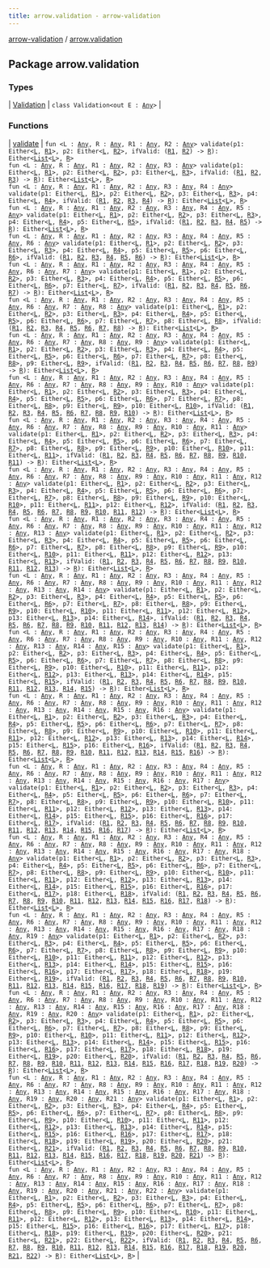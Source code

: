```yaml
---
title: arrow.validation - arrow-validation
---
```


[arrow-validation](../index.html) / [arrow.validation](./index.html)

## Package arrow.validation

### Types

| [Validation](-validation/index.html) | `class Validation<out E : `[`Any`](https://kotlinlang.org/api/latest/jvm/stdlib/kotlin/-any/index.html)`>` |

### Functions

| [validate](validate.html) | `fun <L : `[`Any`](https://kotlinlang.org/api/latest/jvm/stdlib/kotlin/-any/index.html)`, R : `[`Any`](https://kotlinlang.org/api/latest/jvm/stdlib/kotlin/-any/index.html)`, R1 : `[`Any`](https://kotlinlang.org/api/latest/jvm/stdlib/kotlin/-any/index.html)`, R2 : `[`Any`](https://kotlinlang.org/api/latest/jvm/stdlib/kotlin/-any/index.html)`> validate(p1: Either<`[`L`](validate.html#L)`, `[`R1`](validate.html#R1)`>, p2: Either<`[`L`](validate.html#L)`, `[`R2`](validate.html#R2)`>, ifValid: (`[`R1`](validate.html#R1)`, `[`R2`](validate.html#R2)`) -> `[`R`](validate.html#R)`): Either<`[`List`](https://kotlinlang.org/api/latest/jvm/stdlib/kotlin.collections/-list/index.html)`<`[`L`](validate.html#L)`>, `[`R`](validate.html#R)`>`<br>`fun <L : `[`Any`](https://kotlinlang.org/api/latest/jvm/stdlib/kotlin/-any/index.html)`, R : `[`Any`](https://kotlinlang.org/api/latest/jvm/stdlib/kotlin/-any/index.html)`, R1 : `[`Any`](https://kotlinlang.org/api/latest/jvm/stdlib/kotlin/-any/index.html)`, R2 : `[`Any`](https://kotlinlang.org/api/latest/jvm/stdlib/kotlin/-any/index.html)`, R3 : `[`Any`](https://kotlinlang.org/api/latest/jvm/stdlib/kotlin/-any/index.html)`> validate(p1: Either<`[`L`](validate.html#L)`, `[`R1`](validate.html#R1)`>, p2: Either<`[`L`](validate.html#L)`, `[`R2`](validate.html#R2)`>, p3: Either<`[`L`](validate.html#L)`, `[`R3`](validate.html#R3)`>, ifValid: (`[`R1`](validate.html#R1)`, `[`R2`](validate.html#R2)`, `[`R3`](validate.html#R3)`) -> `[`R`](validate.html#R)`): Either<`[`List`](https://kotlinlang.org/api/latest/jvm/stdlib/kotlin.collections/-list/index.html)`<`[`L`](validate.html#L)`>, `[`R`](validate.html#R)`>`<br>`fun <L : `[`Any`](https://kotlinlang.org/api/latest/jvm/stdlib/kotlin/-any/index.html)`, R : `[`Any`](https://kotlinlang.org/api/latest/jvm/stdlib/kotlin/-any/index.html)`, R1 : `[`Any`](https://kotlinlang.org/api/latest/jvm/stdlib/kotlin/-any/index.html)`, R2 : `[`Any`](https://kotlinlang.org/api/latest/jvm/stdlib/kotlin/-any/index.html)`, R3 : `[`Any`](https://kotlinlang.org/api/latest/jvm/stdlib/kotlin/-any/index.html)`, R4 : `[`Any`](https://kotlinlang.org/api/latest/jvm/stdlib/kotlin/-any/index.html)`> validate(p1: Either<`[`L`](validate.html#L)`, `[`R1`](validate.html#R1)`>, p2: Either<`[`L`](validate.html#L)`, `[`R2`](validate.html#R2)`>, p3: Either<`[`L`](validate.html#L)`, `[`R3`](validate.html#R3)`>, p4: Either<`[`L`](validate.html#L)`, `[`R4`](validate.html#R4)`>, ifValid: (`[`R1`](validate.html#R1)`, `[`R2`](validate.html#R2)`, `[`R3`](validate.html#R3)`, `[`R4`](validate.html#R4)`) -> `[`R`](validate.html#R)`): Either<`[`List`](https://kotlinlang.org/api/latest/jvm/stdlib/kotlin.collections/-list/index.html)`<`[`L`](validate.html#L)`>, `[`R`](validate.html#R)`>`<br>`fun <L : `[`Any`](https://kotlinlang.org/api/latest/jvm/stdlib/kotlin/-any/index.html)`, R : `[`Any`](https://kotlinlang.org/api/latest/jvm/stdlib/kotlin/-any/index.html)`, R1 : `[`Any`](https://kotlinlang.org/api/latest/jvm/stdlib/kotlin/-any/index.html)`, R2 : `[`Any`](https://kotlinlang.org/api/latest/jvm/stdlib/kotlin/-any/index.html)`, R3 : `[`Any`](https://kotlinlang.org/api/latest/jvm/stdlib/kotlin/-any/index.html)`, R4 : `[`Any`](https://kotlinlang.org/api/latest/jvm/stdlib/kotlin/-any/index.html)`, R5 : `[`Any`](https://kotlinlang.org/api/latest/jvm/stdlib/kotlin/-any/index.html)`> validate(p1: Either<`[`L`](validate.html#L)`, `[`R1`](validate.html#R1)`>, p2: Either<`[`L`](validate.html#L)`, `[`R2`](validate.html#R2)`>, p3: Either<`[`L`](validate.html#L)`, `[`R3`](validate.html#R3)`>, p4: Either<`[`L`](validate.html#L)`, `[`R4`](validate.html#R4)`>, p5: Either<`[`L`](validate.html#L)`, `[`R5`](validate.html#R5)`>, ifValid: (`[`R1`](validate.html#R1)`, `[`R2`](validate.html#R2)`, `[`R3`](validate.html#R3)`, `[`R4`](validate.html#R4)`, `[`R5`](validate.html#R5)`) -> `[`R`](validate.html#R)`): Either<`[`List`](https://kotlinlang.org/api/latest/jvm/stdlib/kotlin.collections/-list/index.html)`<`[`L`](validate.html#L)`>, `[`R`](validate.html#R)`>`<br>`fun <L : `[`Any`](https://kotlinlang.org/api/latest/jvm/stdlib/kotlin/-any/index.html)`, R : `[`Any`](https://kotlinlang.org/api/latest/jvm/stdlib/kotlin/-any/index.html)`, R1 : `[`Any`](https://kotlinlang.org/api/latest/jvm/stdlib/kotlin/-any/index.html)`, R2 : `[`Any`](https://kotlinlang.org/api/latest/jvm/stdlib/kotlin/-any/index.html)`, R3 : `[`Any`](https://kotlinlang.org/api/latest/jvm/stdlib/kotlin/-any/index.html)`, R4 : `[`Any`](https://kotlinlang.org/api/latest/jvm/stdlib/kotlin/-any/index.html)`, R5 : `[`Any`](https://kotlinlang.org/api/latest/jvm/stdlib/kotlin/-any/index.html)`, R6 : `[`Any`](https://kotlinlang.org/api/latest/jvm/stdlib/kotlin/-any/index.html)`> validate(p1: Either<`[`L`](validate.html#L)`, `[`R1`](validate.html#R1)`>, p2: Either<`[`L`](validate.html#L)`, `[`R2`](validate.html#R2)`>, p3: Either<`[`L`](validate.html#L)`, `[`R3`](validate.html#R3)`>, p4: Either<`[`L`](validate.html#L)`, `[`R4`](validate.html#R4)`>, p5: Either<`[`L`](validate.html#L)`, `[`R5`](validate.html#R5)`>, p6: Either<`[`L`](validate.html#L)`, `[`R6`](validate.html#R6)`>, ifValid: (`[`R1`](validate.html#R1)`, `[`R2`](validate.html#R2)`, `[`R3`](validate.html#R3)`, `[`R4`](validate.html#R4)`, `[`R5`](validate.html#R5)`, `[`R6`](validate.html#R6)`) -> `[`R`](validate.html#R)`): Either<`[`List`](https://kotlinlang.org/api/latest/jvm/stdlib/kotlin.collections/-list/index.html)`<`[`L`](validate.html#L)`>, `[`R`](validate.html#R)`>`<br>`fun <L : `[`Any`](https://kotlinlang.org/api/latest/jvm/stdlib/kotlin/-any/index.html)`, R : `[`Any`](https://kotlinlang.org/api/latest/jvm/stdlib/kotlin/-any/index.html)`, R1 : `[`Any`](https://kotlinlang.org/api/latest/jvm/stdlib/kotlin/-any/index.html)`, R2 : `[`Any`](https://kotlinlang.org/api/latest/jvm/stdlib/kotlin/-any/index.html)`, R3 : `[`Any`](https://kotlinlang.org/api/latest/jvm/stdlib/kotlin/-any/index.html)`, R4 : `[`Any`](https://kotlinlang.org/api/latest/jvm/stdlib/kotlin/-any/index.html)`, R5 : `[`Any`](https://kotlinlang.org/api/latest/jvm/stdlib/kotlin/-any/index.html)`, R6 : `[`Any`](https://kotlinlang.org/api/latest/jvm/stdlib/kotlin/-any/index.html)`, R7 : `[`Any`](https://kotlinlang.org/api/latest/jvm/stdlib/kotlin/-any/index.html)`> validate(p1: Either<`[`L`](validate.html#L)`, `[`R1`](validate.html#R1)`>, p2: Either<`[`L`](validate.html#L)`, `[`R2`](validate.html#R2)`>, p3: Either<`[`L`](validate.html#L)`, `[`R3`](validate.html#R3)`>, p4: Either<`[`L`](validate.html#L)`, `[`R4`](validate.html#R4)`>, p5: Either<`[`L`](validate.html#L)`, `[`R5`](validate.html#R5)`>, p6: Either<`[`L`](validate.html#L)`, `[`R6`](validate.html#R6)`>, p7: Either<`[`L`](validate.html#L)`, `[`R7`](validate.html#R7)`>, ifValid: (`[`R1`](validate.html#R1)`, `[`R2`](validate.html#R2)`, `[`R3`](validate.html#R3)`, `[`R4`](validate.html#R4)`, `[`R5`](validate.html#R5)`, `[`R6`](validate.html#R6)`, `[`R7`](validate.html#R7)`) -> `[`R`](validate.html#R)`): Either<`[`List`](https://kotlinlang.org/api/latest/jvm/stdlib/kotlin.collections/-list/index.html)`<`[`L`](validate.html#L)`>, `[`R`](validate.html#R)`>`<br>`fun <L : `[`Any`](https://kotlinlang.org/api/latest/jvm/stdlib/kotlin/-any/index.html)`, R : `[`Any`](https://kotlinlang.org/api/latest/jvm/stdlib/kotlin/-any/index.html)`, R1 : `[`Any`](https://kotlinlang.org/api/latest/jvm/stdlib/kotlin/-any/index.html)`, R2 : `[`Any`](https://kotlinlang.org/api/latest/jvm/stdlib/kotlin/-any/index.html)`, R3 : `[`Any`](https://kotlinlang.org/api/latest/jvm/stdlib/kotlin/-any/index.html)`, R4 : `[`Any`](https://kotlinlang.org/api/latest/jvm/stdlib/kotlin/-any/index.html)`, R5 : `[`Any`](https://kotlinlang.org/api/latest/jvm/stdlib/kotlin/-any/index.html)`, R6 : `[`Any`](https://kotlinlang.org/api/latest/jvm/stdlib/kotlin/-any/index.html)`, R7 : `[`Any`](https://kotlinlang.org/api/latest/jvm/stdlib/kotlin/-any/index.html)`, R8 : `[`Any`](https://kotlinlang.org/api/latest/jvm/stdlib/kotlin/-any/index.html)`> validate(p1: Either<`[`L`](validate.html#L)`, `[`R1`](validate.html#R1)`>, p2: Either<`[`L`](validate.html#L)`, `[`R2`](validate.html#R2)`>, p3: Either<`[`L`](validate.html#L)`, `[`R3`](validate.html#R3)`>, p4: Either<`[`L`](validate.html#L)`, `[`R4`](validate.html#R4)`>, p5: Either<`[`L`](validate.html#L)`, `[`R5`](validate.html#R5)`>, p6: Either<`[`L`](validate.html#L)`, `[`R6`](validate.html#R6)`>, p7: Either<`[`L`](validate.html#L)`, `[`R7`](validate.html#R7)`>, p8: Either<`[`L`](validate.html#L)`, `[`R8`](validate.html#R8)`>, ifValid: (`[`R1`](validate.html#R1)`, `[`R2`](validate.html#R2)`, `[`R3`](validate.html#R3)`, `[`R4`](validate.html#R4)`, `[`R5`](validate.html#R5)`, `[`R6`](validate.html#R6)`, `[`R7`](validate.html#R7)`, `[`R8`](validate.html#R8)`) -> `[`R`](validate.html#R)`): Either<`[`List`](https://kotlinlang.org/api/latest/jvm/stdlib/kotlin.collections/-list/index.html)`<`[`L`](validate.html#L)`>, `[`R`](validate.html#R)`>`<br>`fun <L : `[`Any`](https://kotlinlang.org/api/latest/jvm/stdlib/kotlin/-any/index.html)`, R : `[`Any`](https://kotlinlang.org/api/latest/jvm/stdlib/kotlin/-any/index.html)`, R1 : `[`Any`](https://kotlinlang.org/api/latest/jvm/stdlib/kotlin/-any/index.html)`, R2 : `[`Any`](https://kotlinlang.org/api/latest/jvm/stdlib/kotlin/-any/index.html)`, R3 : `[`Any`](https://kotlinlang.org/api/latest/jvm/stdlib/kotlin/-any/index.html)`, R4 : `[`Any`](https://kotlinlang.org/api/latest/jvm/stdlib/kotlin/-any/index.html)`, R5 : `[`Any`](https://kotlinlang.org/api/latest/jvm/stdlib/kotlin/-any/index.html)`, R6 : `[`Any`](https://kotlinlang.org/api/latest/jvm/stdlib/kotlin/-any/index.html)`, R7 : `[`Any`](https://kotlinlang.org/api/latest/jvm/stdlib/kotlin/-any/index.html)`, R8 : `[`Any`](https://kotlinlang.org/api/latest/jvm/stdlib/kotlin/-any/index.html)`, R9 : `[`Any`](https://kotlinlang.org/api/latest/jvm/stdlib/kotlin/-any/index.html)`> validate(p1: Either<`[`L`](validate.html#L)`, `[`R1`](validate.html#R1)`>, p2: Either<`[`L`](validate.html#L)`, `[`R2`](validate.html#R2)`>, p3: Either<`[`L`](validate.html#L)`, `[`R3`](validate.html#R3)`>, p4: Either<`[`L`](validate.html#L)`, `[`R4`](validate.html#R4)`>, p5: Either<`[`L`](validate.html#L)`, `[`R5`](validate.html#R5)`>, p6: Either<`[`L`](validate.html#L)`, `[`R6`](validate.html#R6)`>, p7: Either<`[`L`](validate.html#L)`, `[`R7`](validate.html#R7)`>, p8: Either<`[`L`](validate.html#L)`, `[`R8`](validate.html#R8)`>, p9: Either<`[`L`](validate.html#L)`, `[`R9`](validate.html#R9)`>, ifValid: (`[`R1`](validate.html#R1)`, `[`R2`](validate.html#R2)`, `[`R3`](validate.html#R3)`, `[`R4`](validate.html#R4)`, `[`R5`](validate.html#R5)`, `[`R6`](validate.html#R6)`, `[`R7`](validate.html#R7)`, `[`R8`](validate.html#R8)`, `[`R9`](validate.html#R9)`) -> `[`R`](validate.html#R)`): Either<`[`List`](https://kotlinlang.org/api/latest/jvm/stdlib/kotlin.collections/-list/index.html)`<`[`L`](validate.html#L)`>, `[`R`](validate.html#R)`>`<br>`fun <L : `[`Any`](https://kotlinlang.org/api/latest/jvm/stdlib/kotlin/-any/index.html)`, R : `[`Any`](https://kotlinlang.org/api/latest/jvm/stdlib/kotlin/-any/index.html)`, R1 : `[`Any`](https://kotlinlang.org/api/latest/jvm/stdlib/kotlin/-any/index.html)`, R2 : `[`Any`](https://kotlinlang.org/api/latest/jvm/stdlib/kotlin/-any/index.html)`, R3 : `[`Any`](https://kotlinlang.org/api/latest/jvm/stdlib/kotlin/-any/index.html)`, R4 : `[`Any`](https://kotlinlang.org/api/latest/jvm/stdlib/kotlin/-any/index.html)`, R5 : `[`Any`](https://kotlinlang.org/api/latest/jvm/stdlib/kotlin/-any/index.html)`, R6 : `[`Any`](https://kotlinlang.org/api/latest/jvm/stdlib/kotlin/-any/index.html)`, R7 : `[`Any`](https://kotlinlang.org/api/latest/jvm/stdlib/kotlin/-any/index.html)`, R8 : `[`Any`](https://kotlinlang.org/api/latest/jvm/stdlib/kotlin/-any/index.html)`, R9 : `[`Any`](https://kotlinlang.org/api/latest/jvm/stdlib/kotlin/-any/index.html)`, R10 : `[`Any`](https://kotlinlang.org/api/latest/jvm/stdlib/kotlin/-any/index.html)`> validate(p1: Either<`[`L`](validate.html#L)`, `[`R1`](validate.html#R1)`>, p2: Either<`[`L`](validate.html#L)`, `[`R2`](validate.html#R2)`>, p3: Either<`[`L`](validate.html#L)`, `[`R3`](validate.html#R3)`>, p4: Either<`[`L`](validate.html#L)`, `[`R4`](validate.html#R4)`>, p5: Either<`[`L`](validate.html#L)`, `[`R5`](validate.html#R5)`>, p6: Either<`[`L`](validate.html#L)`, `[`R6`](validate.html#R6)`>, p7: Either<`[`L`](validate.html#L)`, `[`R7`](validate.html#R7)`>, p8: Either<`[`L`](validate.html#L)`, `[`R8`](validate.html#R8)`>, p9: Either<`[`L`](validate.html#L)`, `[`R9`](validate.html#R9)`>, p10: Either<`[`L`](validate.html#L)`, `[`R10`](validate.html#R10)`>, ifValid: (`[`R1`](validate.html#R1)`, `[`R2`](validate.html#R2)`, `[`R3`](validate.html#R3)`, `[`R4`](validate.html#R4)`, `[`R5`](validate.html#R5)`, `[`R6`](validate.html#R6)`, `[`R7`](validate.html#R7)`, `[`R8`](validate.html#R8)`, `[`R9`](validate.html#R9)`, `[`R10`](validate.html#R10)`) -> `[`R`](validate.html#R)`): Either<`[`List`](https://kotlinlang.org/api/latest/jvm/stdlib/kotlin.collections/-list/index.html)`<`[`L`](validate.html#L)`>, `[`R`](validate.html#R)`>`<br>`fun <L : `[`Any`](https://kotlinlang.org/api/latest/jvm/stdlib/kotlin/-any/index.html)`, R : `[`Any`](https://kotlinlang.org/api/latest/jvm/stdlib/kotlin/-any/index.html)`, R1 : `[`Any`](https://kotlinlang.org/api/latest/jvm/stdlib/kotlin/-any/index.html)`, R2 : `[`Any`](https://kotlinlang.org/api/latest/jvm/stdlib/kotlin/-any/index.html)`, R3 : `[`Any`](https://kotlinlang.org/api/latest/jvm/stdlib/kotlin/-any/index.html)`, R4 : `[`Any`](https://kotlinlang.org/api/latest/jvm/stdlib/kotlin/-any/index.html)`, R5 : `[`Any`](https://kotlinlang.org/api/latest/jvm/stdlib/kotlin/-any/index.html)`, R6 : `[`Any`](https://kotlinlang.org/api/latest/jvm/stdlib/kotlin/-any/index.html)`, R7 : `[`Any`](https://kotlinlang.org/api/latest/jvm/stdlib/kotlin/-any/index.html)`, R8 : `[`Any`](https://kotlinlang.org/api/latest/jvm/stdlib/kotlin/-any/index.html)`, R9 : `[`Any`](https://kotlinlang.org/api/latest/jvm/stdlib/kotlin/-any/index.html)`, R10 : `[`Any`](https://kotlinlang.org/api/latest/jvm/stdlib/kotlin/-any/index.html)`, R11 : `[`Any`](https://kotlinlang.org/api/latest/jvm/stdlib/kotlin/-any/index.html)`> validate(p1: Either<`[`L`](validate.html#L)`, `[`R1`](validate.html#R1)`>, p2: Either<`[`L`](validate.html#L)`, `[`R2`](validate.html#R2)`>, p3: Either<`[`L`](validate.html#L)`, `[`R3`](validate.html#R3)`>, p4: Either<`[`L`](validate.html#L)`, `[`R4`](validate.html#R4)`>, p5: Either<`[`L`](validate.html#L)`, `[`R5`](validate.html#R5)`>, p6: Either<`[`L`](validate.html#L)`, `[`R6`](validate.html#R6)`>, p7: Either<`[`L`](validate.html#L)`, `[`R7`](validate.html#R7)`>, p8: Either<`[`L`](validate.html#L)`, `[`R8`](validate.html#R8)`>, p9: Either<`[`L`](validate.html#L)`, `[`R9`](validate.html#R9)`>, p10: Either<`[`L`](validate.html#L)`, `[`R10`](validate.html#R10)`>, p11: Either<`[`L`](validate.html#L)`, `[`R11`](validate.html#R11)`>, ifValid: (`[`R1`](validate.html#R1)`, `[`R2`](validate.html#R2)`, `[`R3`](validate.html#R3)`, `[`R4`](validate.html#R4)`, `[`R5`](validate.html#R5)`, `[`R6`](validate.html#R6)`, `[`R7`](validate.html#R7)`, `[`R8`](validate.html#R8)`, `[`R9`](validate.html#R9)`, `[`R10`](validate.html#R10)`, `[`R11`](validate.html#R11)`) -> `[`R`](validate.html#R)`): Either<`[`List`](https://kotlinlang.org/api/latest/jvm/stdlib/kotlin.collections/-list/index.html)`<`[`L`](validate.html#L)`>, `[`R`](validate.html#R)`>`<br>`fun <L : `[`Any`](https://kotlinlang.org/api/latest/jvm/stdlib/kotlin/-any/index.html)`, R : `[`Any`](https://kotlinlang.org/api/latest/jvm/stdlib/kotlin/-any/index.html)`, R1 : `[`Any`](https://kotlinlang.org/api/latest/jvm/stdlib/kotlin/-any/index.html)`, R2 : `[`Any`](https://kotlinlang.org/api/latest/jvm/stdlib/kotlin/-any/index.html)`, R3 : `[`Any`](https://kotlinlang.org/api/latest/jvm/stdlib/kotlin/-any/index.html)`, R4 : `[`Any`](https://kotlinlang.org/api/latest/jvm/stdlib/kotlin/-any/index.html)`, R5 : `[`Any`](https://kotlinlang.org/api/latest/jvm/stdlib/kotlin/-any/index.html)`, R6 : `[`Any`](https://kotlinlang.org/api/latest/jvm/stdlib/kotlin/-any/index.html)`, R7 : `[`Any`](https://kotlinlang.org/api/latest/jvm/stdlib/kotlin/-any/index.html)`, R8 : `[`Any`](https://kotlinlang.org/api/latest/jvm/stdlib/kotlin/-any/index.html)`, R9 : `[`Any`](https://kotlinlang.org/api/latest/jvm/stdlib/kotlin/-any/index.html)`, R10 : `[`Any`](https://kotlinlang.org/api/latest/jvm/stdlib/kotlin/-any/index.html)`, R11 : `[`Any`](https://kotlinlang.org/api/latest/jvm/stdlib/kotlin/-any/index.html)`, R12 : `[`Any`](https://kotlinlang.org/api/latest/jvm/stdlib/kotlin/-any/index.html)`> validate(p1: Either<`[`L`](validate.html#L)`, `[`R1`](validate.html#R1)`>, p2: Either<`[`L`](validate.html#L)`, `[`R2`](validate.html#R2)`>, p3: Either<`[`L`](validate.html#L)`, `[`R3`](validate.html#R3)`>, p4: Either<`[`L`](validate.html#L)`, `[`R4`](validate.html#R4)`>, p5: Either<`[`L`](validate.html#L)`, `[`R5`](validate.html#R5)`>, p6: Either<`[`L`](validate.html#L)`, `[`R6`](validate.html#R6)`>, p7: Either<`[`L`](validate.html#L)`, `[`R7`](validate.html#R7)`>, p8: Either<`[`L`](validate.html#L)`, `[`R8`](validate.html#R8)`>, p9: Either<`[`L`](validate.html#L)`, `[`R9`](validate.html#R9)`>, p10: Either<`[`L`](validate.html#L)`, `[`R10`](validate.html#R10)`>, p11: Either<`[`L`](validate.html#L)`, `[`R11`](validate.html#R11)`>, p12: Either<`[`L`](validate.html#L)`, `[`R12`](validate.html#R12)`>, ifValid: (`[`R1`](validate.html#R1)`, `[`R2`](validate.html#R2)`, `[`R3`](validate.html#R3)`, `[`R4`](validate.html#R4)`, `[`R5`](validate.html#R5)`, `[`R6`](validate.html#R6)`, `[`R7`](validate.html#R7)`, `[`R8`](validate.html#R8)`, `[`R9`](validate.html#R9)`, `[`R10`](validate.html#R10)`, `[`R11`](validate.html#R11)`, `[`R12`](validate.html#R12)`) -> `[`R`](validate.html#R)`): Either<`[`List`](https://kotlinlang.org/api/latest/jvm/stdlib/kotlin.collections/-list/index.html)`<`[`L`](validate.html#L)`>, `[`R`](validate.html#R)`>`<br>`fun <L : `[`Any`](https://kotlinlang.org/api/latest/jvm/stdlib/kotlin/-any/index.html)`, R : `[`Any`](https://kotlinlang.org/api/latest/jvm/stdlib/kotlin/-any/index.html)`, R1 : `[`Any`](https://kotlinlang.org/api/latest/jvm/stdlib/kotlin/-any/index.html)`, R2 : `[`Any`](https://kotlinlang.org/api/latest/jvm/stdlib/kotlin/-any/index.html)`, R3 : `[`Any`](https://kotlinlang.org/api/latest/jvm/stdlib/kotlin/-any/index.html)`, R4 : `[`Any`](https://kotlinlang.org/api/latest/jvm/stdlib/kotlin/-any/index.html)`, R5 : `[`Any`](https://kotlinlang.org/api/latest/jvm/stdlib/kotlin/-any/index.html)`, R6 : `[`Any`](https://kotlinlang.org/api/latest/jvm/stdlib/kotlin/-any/index.html)`, R7 : `[`Any`](https://kotlinlang.org/api/latest/jvm/stdlib/kotlin/-any/index.html)`, R8 : `[`Any`](https://kotlinlang.org/api/latest/jvm/stdlib/kotlin/-any/index.html)`, R9 : `[`Any`](https://kotlinlang.org/api/latest/jvm/stdlib/kotlin/-any/index.html)`, R10 : `[`Any`](https://kotlinlang.org/api/latest/jvm/stdlib/kotlin/-any/index.html)`, R11 : `[`Any`](https://kotlinlang.org/api/latest/jvm/stdlib/kotlin/-any/index.html)`, R12 : `[`Any`](https://kotlinlang.org/api/latest/jvm/stdlib/kotlin/-any/index.html)`, R13 : `[`Any`](https://kotlinlang.org/api/latest/jvm/stdlib/kotlin/-any/index.html)`> validate(p1: Either<`[`L`](validate.html#L)`, `[`R1`](validate.html#R1)`>, p2: Either<`[`L`](validate.html#L)`, `[`R2`](validate.html#R2)`>, p3: Either<`[`L`](validate.html#L)`, `[`R3`](validate.html#R3)`>, p4: Either<`[`L`](validate.html#L)`, `[`R4`](validate.html#R4)`>, p5: Either<`[`L`](validate.html#L)`, `[`R5`](validate.html#R5)`>, p6: Either<`[`L`](validate.html#L)`, `[`R6`](validate.html#R6)`>, p7: Either<`[`L`](validate.html#L)`, `[`R7`](validate.html#R7)`>, p8: Either<`[`L`](validate.html#L)`, `[`R8`](validate.html#R8)`>, p9: Either<`[`L`](validate.html#L)`, `[`R9`](validate.html#R9)`>, p10: Either<`[`L`](validate.html#L)`, `[`R10`](validate.html#R10)`>, p11: Either<`[`L`](validate.html#L)`, `[`R11`](validate.html#R11)`>, p12: Either<`[`L`](validate.html#L)`, `[`R12`](validate.html#R12)`>, p13: Either<`[`L`](validate.html#L)`, `[`R13`](validate.html#R13)`>, ifValid: (`[`R1`](validate.html#R1)`, `[`R2`](validate.html#R2)`, `[`R3`](validate.html#R3)`, `[`R4`](validate.html#R4)`, `[`R5`](validate.html#R5)`, `[`R6`](validate.html#R6)`, `[`R7`](validate.html#R7)`, `[`R8`](validate.html#R8)`, `[`R9`](validate.html#R9)`, `[`R10`](validate.html#R10)`, `[`R11`](validate.html#R11)`, `[`R12`](validate.html#R12)`, `[`R13`](validate.html#R13)`) -> `[`R`](validate.html#R)`): Either<`[`List`](https://kotlinlang.org/api/latest/jvm/stdlib/kotlin.collections/-list/index.html)`<`[`L`](validate.html#L)`>, `[`R`](validate.html#R)`>`<br>`fun <L : `[`Any`](https://kotlinlang.org/api/latest/jvm/stdlib/kotlin/-any/index.html)`, R : `[`Any`](https://kotlinlang.org/api/latest/jvm/stdlib/kotlin/-any/index.html)`, R1 : `[`Any`](https://kotlinlang.org/api/latest/jvm/stdlib/kotlin/-any/index.html)`, R2 : `[`Any`](https://kotlinlang.org/api/latest/jvm/stdlib/kotlin/-any/index.html)`, R3 : `[`Any`](https://kotlinlang.org/api/latest/jvm/stdlib/kotlin/-any/index.html)`, R4 : `[`Any`](https://kotlinlang.org/api/latest/jvm/stdlib/kotlin/-any/index.html)`, R5 : `[`Any`](https://kotlinlang.org/api/latest/jvm/stdlib/kotlin/-any/index.html)`, R6 : `[`Any`](https://kotlinlang.org/api/latest/jvm/stdlib/kotlin/-any/index.html)`, R7 : `[`Any`](https://kotlinlang.org/api/latest/jvm/stdlib/kotlin/-any/index.html)`, R8 : `[`Any`](https://kotlinlang.org/api/latest/jvm/stdlib/kotlin/-any/index.html)`, R9 : `[`Any`](https://kotlinlang.org/api/latest/jvm/stdlib/kotlin/-any/index.html)`, R10 : `[`Any`](https://kotlinlang.org/api/latest/jvm/stdlib/kotlin/-any/index.html)`, R11 : `[`Any`](https://kotlinlang.org/api/latest/jvm/stdlib/kotlin/-any/index.html)`, R12 : `[`Any`](https://kotlinlang.org/api/latest/jvm/stdlib/kotlin/-any/index.html)`, R13 : `[`Any`](https://kotlinlang.org/api/latest/jvm/stdlib/kotlin/-any/index.html)`, R14 : `[`Any`](https://kotlinlang.org/api/latest/jvm/stdlib/kotlin/-any/index.html)`> validate(p1: Either<`[`L`](validate.html#L)`, `[`R1`](validate.html#R1)`>, p2: Either<`[`L`](validate.html#L)`, `[`R2`](validate.html#R2)`>, p3: Either<`[`L`](validate.html#L)`, `[`R3`](validate.html#R3)`>, p4: Either<`[`L`](validate.html#L)`, `[`R4`](validate.html#R4)`>, p5: Either<`[`L`](validate.html#L)`, `[`R5`](validate.html#R5)`>, p6: Either<`[`L`](validate.html#L)`, `[`R6`](validate.html#R6)`>, p7: Either<`[`L`](validate.html#L)`, `[`R7`](validate.html#R7)`>, p8: Either<`[`L`](validate.html#L)`, `[`R8`](validate.html#R8)`>, p9: Either<`[`L`](validate.html#L)`, `[`R9`](validate.html#R9)`>, p10: Either<`[`L`](validate.html#L)`, `[`R10`](validate.html#R10)`>, p11: Either<`[`L`](validate.html#L)`, `[`R11`](validate.html#R11)`>, p12: Either<`[`L`](validate.html#L)`, `[`R12`](validate.html#R12)`>, p13: Either<`[`L`](validate.html#L)`, `[`R13`](validate.html#R13)`>, p14: Either<`[`L`](validate.html#L)`, `[`R14`](validate.html#R14)`>, ifValid: (`[`R1`](validate.html#R1)`, `[`R2`](validate.html#R2)`, `[`R3`](validate.html#R3)`, `[`R4`](validate.html#R4)`, `[`R5`](validate.html#R5)`, `[`R6`](validate.html#R6)`, `[`R7`](validate.html#R7)`, `[`R8`](validate.html#R8)`, `[`R9`](validate.html#R9)`, `[`R10`](validate.html#R10)`, `[`R11`](validate.html#R11)`, `[`R12`](validate.html#R12)`, `[`R13`](validate.html#R13)`, `[`R14`](validate.html#R14)`) -> `[`R`](validate.html#R)`): Either<`[`List`](https://kotlinlang.org/api/latest/jvm/stdlib/kotlin.collections/-list/index.html)`<`[`L`](validate.html#L)`>, `[`R`](validate.html#R)`>`<br>`fun <L : `[`Any`](https://kotlinlang.org/api/latest/jvm/stdlib/kotlin/-any/index.html)`, R : `[`Any`](https://kotlinlang.org/api/latest/jvm/stdlib/kotlin/-any/index.html)`, R1 : `[`Any`](https://kotlinlang.org/api/latest/jvm/stdlib/kotlin/-any/index.html)`, R2 : `[`Any`](https://kotlinlang.org/api/latest/jvm/stdlib/kotlin/-any/index.html)`, R3 : `[`Any`](https://kotlinlang.org/api/latest/jvm/stdlib/kotlin/-any/index.html)`, R4 : `[`Any`](https://kotlinlang.org/api/latest/jvm/stdlib/kotlin/-any/index.html)`, R5 : `[`Any`](https://kotlinlang.org/api/latest/jvm/stdlib/kotlin/-any/index.html)`, R6 : `[`Any`](https://kotlinlang.org/api/latest/jvm/stdlib/kotlin/-any/index.html)`, R7 : `[`Any`](https://kotlinlang.org/api/latest/jvm/stdlib/kotlin/-any/index.html)`, R8 : `[`Any`](https://kotlinlang.org/api/latest/jvm/stdlib/kotlin/-any/index.html)`, R9 : `[`Any`](https://kotlinlang.org/api/latest/jvm/stdlib/kotlin/-any/index.html)`, R10 : `[`Any`](https://kotlinlang.org/api/latest/jvm/stdlib/kotlin/-any/index.html)`, R11 : `[`Any`](https://kotlinlang.org/api/latest/jvm/stdlib/kotlin/-any/index.html)`, R12 : `[`Any`](https://kotlinlang.org/api/latest/jvm/stdlib/kotlin/-any/index.html)`, R13 : `[`Any`](https://kotlinlang.org/api/latest/jvm/stdlib/kotlin/-any/index.html)`, R14 : `[`Any`](https://kotlinlang.org/api/latest/jvm/stdlib/kotlin/-any/index.html)`, R15 : `[`Any`](https://kotlinlang.org/api/latest/jvm/stdlib/kotlin/-any/index.html)`> validate(p1: Either<`[`L`](validate.html#L)`, `[`R1`](validate.html#R1)`>, p2: Either<`[`L`](validate.html#L)`, `[`R2`](validate.html#R2)`>, p3: Either<`[`L`](validate.html#L)`, `[`R3`](validate.html#R3)`>, p4: Either<`[`L`](validate.html#L)`, `[`R4`](validate.html#R4)`>, p5: Either<`[`L`](validate.html#L)`, `[`R5`](validate.html#R5)`>, p6: Either<`[`L`](validate.html#L)`, `[`R6`](validate.html#R6)`>, p7: Either<`[`L`](validate.html#L)`, `[`R7`](validate.html#R7)`>, p8: Either<`[`L`](validate.html#L)`, `[`R8`](validate.html#R8)`>, p9: Either<`[`L`](validate.html#L)`, `[`R9`](validate.html#R9)`>, p10: Either<`[`L`](validate.html#L)`, `[`R10`](validate.html#R10)`>, p11: Either<`[`L`](validate.html#L)`, `[`R11`](validate.html#R11)`>, p12: Either<`[`L`](validate.html#L)`, `[`R12`](validate.html#R12)`>, p13: Either<`[`L`](validate.html#L)`, `[`R13`](validate.html#R13)`>, p14: Either<`[`L`](validate.html#L)`, `[`R14`](validate.html#R14)`>, p15: Either<`[`L`](validate.html#L)`, `[`R15`](validate.html#R15)`>, ifValid: (`[`R1`](validate.html#R1)`, `[`R2`](validate.html#R2)`, `[`R3`](validate.html#R3)`, `[`R4`](validate.html#R4)`, `[`R5`](validate.html#R5)`, `[`R6`](validate.html#R6)`, `[`R7`](validate.html#R7)`, `[`R8`](validate.html#R8)`, `[`R9`](validate.html#R9)`, `[`R10`](validate.html#R10)`, `[`R11`](validate.html#R11)`, `[`R12`](validate.html#R12)`, `[`R13`](validate.html#R13)`, `[`R14`](validate.html#R14)`, `[`R15`](validate.html#R15)`) -> `[`R`](validate.html#R)`): Either<`[`List`](https://kotlinlang.org/api/latest/jvm/stdlib/kotlin.collections/-list/index.html)`<`[`L`](validate.html#L)`>, `[`R`](validate.html#R)`>`<br>`fun <L : `[`Any`](https://kotlinlang.org/api/latest/jvm/stdlib/kotlin/-any/index.html)`, R : `[`Any`](https://kotlinlang.org/api/latest/jvm/stdlib/kotlin/-any/index.html)`, R1 : `[`Any`](https://kotlinlang.org/api/latest/jvm/stdlib/kotlin/-any/index.html)`, R2 : `[`Any`](https://kotlinlang.org/api/latest/jvm/stdlib/kotlin/-any/index.html)`, R3 : `[`Any`](https://kotlinlang.org/api/latest/jvm/stdlib/kotlin/-any/index.html)`, R4 : `[`Any`](https://kotlinlang.org/api/latest/jvm/stdlib/kotlin/-any/index.html)`, R5 : `[`Any`](https://kotlinlang.org/api/latest/jvm/stdlib/kotlin/-any/index.html)`, R6 : `[`Any`](https://kotlinlang.org/api/latest/jvm/stdlib/kotlin/-any/index.html)`, R7 : `[`Any`](https://kotlinlang.org/api/latest/jvm/stdlib/kotlin/-any/index.html)`, R8 : `[`Any`](https://kotlinlang.org/api/latest/jvm/stdlib/kotlin/-any/index.html)`, R9 : `[`Any`](https://kotlinlang.org/api/latest/jvm/stdlib/kotlin/-any/index.html)`, R10 : `[`Any`](https://kotlinlang.org/api/latest/jvm/stdlib/kotlin/-any/index.html)`, R11 : `[`Any`](https://kotlinlang.org/api/latest/jvm/stdlib/kotlin/-any/index.html)`, R12 : `[`Any`](https://kotlinlang.org/api/latest/jvm/stdlib/kotlin/-any/index.html)`, R13 : `[`Any`](https://kotlinlang.org/api/latest/jvm/stdlib/kotlin/-any/index.html)`, R14 : `[`Any`](https://kotlinlang.org/api/latest/jvm/stdlib/kotlin/-any/index.html)`, R15 : `[`Any`](https://kotlinlang.org/api/latest/jvm/stdlib/kotlin/-any/index.html)`, R16 : `[`Any`](https://kotlinlang.org/api/latest/jvm/stdlib/kotlin/-any/index.html)`> validate(p1: Either<`[`L`](validate.html#L)`, `[`R1`](validate.html#R1)`>, p2: Either<`[`L`](validate.html#L)`, `[`R2`](validate.html#R2)`>, p3: Either<`[`L`](validate.html#L)`, `[`R3`](validate.html#R3)`>, p4: Either<`[`L`](validate.html#L)`, `[`R4`](validate.html#R4)`>, p5: Either<`[`L`](validate.html#L)`, `[`R5`](validate.html#R5)`>, p6: Either<`[`L`](validate.html#L)`, `[`R6`](validate.html#R6)`>, p7: Either<`[`L`](validate.html#L)`, `[`R7`](validate.html#R7)`>, p8: Either<`[`L`](validate.html#L)`, `[`R8`](validate.html#R8)`>, p9: Either<`[`L`](validate.html#L)`, `[`R9`](validate.html#R9)`>, p10: Either<`[`L`](validate.html#L)`, `[`R10`](validate.html#R10)`>, p11: Either<`[`L`](validate.html#L)`, `[`R11`](validate.html#R11)`>, p12: Either<`[`L`](validate.html#L)`, `[`R12`](validate.html#R12)`>, p13: Either<`[`L`](validate.html#L)`, `[`R13`](validate.html#R13)`>, p14: Either<`[`L`](validate.html#L)`, `[`R14`](validate.html#R14)`>, p15: Either<`[`L`](validate.html#L)`, `[`R15`](validate.html#R15)`>, p16: Either<`[`L`](validate.html#L)`, `[`R16`](validate.html#R16)`>, ifValid: (`[`R1`](validate.html#R1)`, `[`R2`](validate.html#R2)`, `[`R3`](validate.html#R3)`, `[`R4`](validate.html#R4)`, `[`R5`](validate.html#R5)`, `[`R6`](validate.html#R6)`, `[`R7`](validate.html#R7)`, `[`R8`](validate.html#R8)`, `[`R9`](validate.html#R9)`, `[`R10`](validate.html#R10)`, `[`R11`](validate.html#R11)`, `[`R12`](validate.html#R12)`, `[`R13`](validate.html#R13)`, `[`R14`](validate.html#R14)`, `[`R15`](validate.html#R15)`, `[`R16`](validate.html#R16)`) -> `[`R`](validate.html#R)`): Either<`[`List`](https://kotlinlang.org/api/latest/jvm/stdlib/kotlin.collections/-list/index.html)`<`[`L`](validate.html#L)`>, `[`R`](validate.html#R)`>`<br>`fun <L : `[`Any`](https://kotlinlang.org/api/latest/jvm/stdlib/kotlin/-any/index.html)`, R : `[`Any`](https://kotlinlang.org/api/latest/jvm/stdlib/kotlin/-any/index.html)`, R1 : `[`Any`](https://kotlinlang.org/api/latest/jvm/stdlib/kotlin/-any/index.html)`, R2 : `[`Any`](https://kotlinlang.org/api/latest/jvm/stdlib/kotlin/-any/index.html)`, R3 : `[`Any`](https://kotlinlang.org/api/latest/jvm/stdlib/kotlin/-any/index.html)`, R4 : `[`Any`](https://kotlinlang.org/api/latest/jvm/stdlib/kotlin/-any/index.html)`, R5 : `[`Any`](https://kotlinlang.org/api/latest/jvm/stdlib/kotlin/-any/index.html)`, R6 : `[`Any`](https://kotlinlang.org/api/latest/jvm/stdlib/kotlin/-any/index.html)`, R7 : `[`Any`](https://kotlinlang.org/api/latest/jvm/stdlib/kotlin/-any/index.html)`, R8 : `[`Any`](https://kotlinlang.org/api/latest/jvm/stdlib/kotlin/-any/index.html)`, R9 : `[`Any`](https://kotlinlang.org/api/latest/jvm/stdlib/kotlin/-any/index.html)`, R10 : `[`Any`](https://kotlinlang.org/api/latest/jvm/stdlib/kotlin/-any/index.html)`, R11 : `[`Any`](https://kotlinlang.org/api/latest/jvm/stdlib/kotlin/-any/index.html)`, R12 : `[`Any`](https://kotlinlang.org/api/latest/jvm/stdlib/kotlin/-any/index.html)`, R13 : `[`Any`](https://kotlinlang.org/api/latest/jvm/stdlib/kotlin/-any/index.html)`, R14 : `[`Any`](https://kotlinlang.org/api/latest/jvm/stdlib/kotlin/-any/index.html)`, R15 : `[`Any`](https://kotlinlang.org/api/latest/jvm/stdlib/kotlin/-any/index.html)`, R16 : `[`Any`](https://kotlinlang.org/api/latest/jvm/stdlib/kotlin/-any/index.html)`, R17 : `[`Any`](https://kotlinlang.org/api/latest/jvm/stdlib/kotlin/-any/index.html)`> validate(p1: Either<`[`L`](validate.html#L)`, `[`R1`](validate.html#R1)`>, p2: Either<`[`L`](validate.html#L)`, `[`R2`](validate.html#R2)`>, p3: Either<`[`L`](validate.html#L)`, `[`R3`](validate.html#R3)`>, p4: Either<`[`L`](validate.html#L)`, `[`R4`](validate.html#R4)`>, p5: Either<`[`L`](validate.html#L)`, `[`R5`](validate.html#R5)`>, p6: Either<`[`L`](validate.html#L)`, `[`R6`](validate.html#R6)`>, p7: Either<`[`L`](validate.html#L)`, `[`R7`](validate.html#R7)`>, p8: Either<`[`L`](validate.html#L)`, `[`R8`](validate.html#R8)`>, p9: Either<`[`L`](validate.html#L)`, `[`R9`](validate.html#R9)`>, p10: Either<`[`L`](validate.html#L)`, `[`R10`](validate.html#R10)`>, p11: Either<`[`L`](validate.html#L)`, `[`R11`](validate.html#R11)`>, p12: Either<`[`L`](validate.html#L)`, `[`R12`](validate.html#R12)`>, p13: Either<`[`L`](validate.html#L)`, `[`R13`](validate.html#R13)`>, p14: Either<`[`L`](validate.html#L)`, `[`R14`](validate.html#R14)`>, p15: Either<`[`L`](validate.html#L)`, `[`R15`](validate.html#R15)`>, p16: Either<`[`L`](validate.html#L)`, `[`R16`](validate.html#R16)`>, p17: Either<`[`L`](validate.html#L)`, `[`R17`](validate.html#R17)`>, ifValid: (`[`R1`](validate.html#R1)`, `[`R2`](validate.html#R2)`, `[`R3`](validate.html#R3)`, `[`R4`](validate.html#R4)`, `[`R5`](validate.html#R5)`, `[`R6`](validate.html#R6)`, `[`R7`](validate.html#R7)`, `[`R8`](validate.html#R8)`, `[`R9`](validate.html#R9)`, `[`R10`](validate.html#R10)`, `[`R11`](validate.html#R11)`, `[`R12`](validate.html#R12)`, `[`R13`](validate.html#R13)`, `[`R14`](validate.html#R14)`, `[`R15`](validate.html#R15)`, `[`R16`](validate.html#R16)`, `[`R17`](validate.html#R17)`) -> `[`R`](validate.html#R)`): Either<`[`List`](https://kotlinlang.org/api/latest/jvm/stdlib/kotlin.collections/-list/index.html)`<`[`L`](validate.html#L)`>, `[`R`](validate.html#R)`>`<br>`fun <L : `[`Any`](https://kotlinlang.org/api/latest/jvm/stdlib/kotlin/-any/index.html)`, R : `[`Any`](https://kotlinlang.org/api/latest/jvm/stdlib/kotlin/-any/index.html)`, R1 : `[`Any`](https://kotlinlang.org/api/latest/jvm/stdlib/kotlin/-any/index.html)`, R2 : `[`Any`](https://kotlinlang.org/api/latest/jvm/stdlib/kotlin/-any/index.html)`, R3 : `[`Any`](https://kotlinlang.org/api/latest/jvm/stdlib/kotlin/-any/index.html)`, R4 : `[`Any`](https://kotlinlang.org/api/latest/jvm/stdlib/kotlin/-any/index.html)`, R5 : `[`Any`](https://kotlinlang.org/api/latest/jvm/stdlib/kotlin/-any/index.html)`, R6 : `[`Any`](https://kotlinlang.org/api/latest/jvm/stdlib/kotlin/-any/index.html)`, R7 : `[`Any`](https://kotlinlang.org/api/latest/jvm/stdlib/kotlin/-any/index.html)`, R8 : `[`Any`](https://kotlinlang.org/api/latest/jvm/stdlib/kotlin/-any/index.html)`, R9 : `[`Any`](https://kotlinlang.org/api/latest/jvm/stdlib/kotlin/-any/index.html)`, R10 : `[`Any`](https://kotlinlang.org/api/latest/jvm/stdlib/kotlin/-any/index.html)`, R11 : `[`Any`](https://kotlinlang.org/api/latest/jvm/stdlib/kotlin/-any/index.html)`, R12 : `[`Any`](https://kotlinlang.org/api/latest/jvm/stdlib/kotlin/-any/index.html)`, R13 : `[`Any`](https://kotlinlang.org/api/latest/jvm/stdlib/kotlin/-any/index.html)`, R14 : `[`Any`](https://kotlinlang.org/api/latest/jvm/stdlib/kotlin/-any/index.html)`, R15 : `[`Any`](https://kotlinlang.org/api/latest/jvm/stdlib/kotlin/-any/index.html)`, R16 : `[`Any`](https://kotlinlang.org/api/latest/jvm/stdlib/kotlin/-any/index.html)`, R17 : `[`Any`](https://kotlinlang.org/api/latest/jvm/stdlib/kotlin/-any/index.html)`, R18 : `[`Any`](https://kotlinlang.org/api/latest/jvm/stdlib/kotlin/-any/index.html)`> validate(p1: Either<`[`L`](validate.html#L)`, `[`R1`](validate.html#R1)`>, p2: Either<`[`L`](validate.html#L)`, `[`R2`](validate.html#R2)`>, p3: Either<`[`L`](validate.html#L)`, `[`R3`](validate.html#R3)`>, p4: Either<`[`L`](validate.html#L)`, `[`R4`](validate.html#R4)`>, p5: Either<`[`L`](validate.html#L)`, `[`R5`](validate.html#R5)`>, p6: Either<`[`L`](validate.html#L)`, `[`R6`](validate.html#R6)`>, p7: Either<`[`L`](validate.html#L)`, `[`R7`](validate.html#R7)`>, p8: Either<`[`L`](validate.html#L)`, `[`R8`](validate.html#R8)`>, p9: Either<`[`L`](validate.html#L)`, `[`R9`](validate.html#R9)`>, p10: Either<`[`L`](validate.html#L)`, `[`R10`](validate.html#R10)`>, p11: Either<`[`L`](validate.html#L)`, `[`R11`](validate.html#R11)`>, p12: Either<`[`L`](validate.html#L)`, `[`R12`](validate.html#R12)`>, p13: Either<`[`L`](validate.html#L)`, `[`R13`](validate.html#R13)`>, p14: Either<`[`L`](validate.html#L)`, `[`R14`](validate.html#R14)`>, p15: Either<`[`L`](validate.html#L)`, `[`R15`](validate.html#R15)`>, p16: Either<`[`L`](validate.html#L)`, `[`R16`](validate.html#R16)`>, p17: Either<`[`L`](validate.html#L)`, `[`R17`](validate.html#R17)`>, p18: Either<`[`L`](validate.html#L)`, `[`R18`](validate.html#R18)`>, ifValid: (`[`R1`](validate.html#R1)`, `[`R2`](validate.html#R2)`, `[`R3`](validate.html#R3)`, `[`R4`](validate.html#R4)`, `[`R5`](validate.html#R5)`, `[`R6`](validate.html#R6)`, `[`R7`](validate.html#R7)`, `[`R8`](validate.html#R8)`, `[`R9`](validate.html#R9)`, `[`R10`](validate.html#R10)`, `[`R11`](validate.html#R11)`, `[`R12`](validate.html#R12)`, `[`R13`](validate.html#R13)`, `[`R14`](validate.html#R14)`, `[`R15`](validate.html#R15)`, `[`R16`](validate.html#R16)`, `[`R17`](validate.html#R17)`, `[`R18`](validate.html#R18)`) -> `[`R`](validate.html#R)`): Either<`[`List`](https://kotlinlang.org/api/latest/jvm/stdlib/kotlin.collections/-list/index.html)`<`[`L`](validate.html#L)`>, `[`R`](validate.html#R)`>`<br>`fun <L : `[`Any`](https://kotlinlang.org/api/latest/jvm/stdlib/kotlin/-any/index.html)`, R : `[`Any`](https://kotlinlang.org/api/latest/jvm/stdlib/kotlin/-any/index.html)`, R1 : `[`Any`](https://kotlinlang.org/api/latest/jvm/stdlib/kotlin/-any/index.html)`, R2 : `[`Any`](https://kotlinlang.org/api/latest/jvm/stdlib/kotlin/-any/index.html)`, R3 : `[`Any`](https://kotlinlang.org/api/latest/jvm/stdlib/kotlin/-any/index.html)`, R4 : `[`Any`](https://kotlinlang.org/api/latest/jvm/stdlib/kotlin/-any/index.html)`, R5 : `[`Any`](https://kotlinlang.org/api/latest/jvm/stdlib/kotlin/-any/index.html)`, R6 : `[`Any`](https://kotlinlang.org/api/latest/jvm/stdlib/kotlin/-any/index.html)`, R7 : `[`Any`](https://kotlinlang.org/api/latest/jvm/stdlib/kotlin/-any/index.html)`, R8 : `[`Any`](https://kotlinlang.org/api/latest/jvm/stdlib/kotlin/-any/index.html)`, R9 : `[`Any`](https://kotlinlang.org/api/latest/jvm/stdlib/kotlin/-any/index.html)`, R10 : `[`Any`](https://kotlinlang.org/api/latest/jvm/stdlib/kotlin/-any/index.html)`, R11 : `[`Any`](https://kotlinlang.org/api/latest/jvm/stdlib/kotlin/-any/index.html)`, R12 : `[`Any`](https://kotlinlang.org/api/latest/jvm/stdlib/kotlin/-any/index.html)`, R13 : `[`Any`](https://kotlinlang.org/api/latest/jvm/stdlib/kotlin/-any/index.html)`, R14 : `[`Any`](https://kotlinlang.org/api/latest/jvm/stdlib/kotlin/-any/index.html)`, R15 : `[`Any`](https://kotlinlang.org/api/latest/jvm/stdlib/kotlin/-any/index.html)`, R16 : `[`Any`](https://kotlinlang.org/api/latest/jvm/stdlib/kotlin/-any/index.html)`, R17 : `[`Any`](https://kotlinlang.org/api/latest/jvm/stdlib/kotlin/-any/index.html)`, R18 : `[`Any`](https://kotlinlang.org/api/latest/jvm/stdlib/kotlin/-any/index.html)`, R19 : `[`Any`](https://kotlinlang.org/api/latest/jvm/stdlib/kotlin/-any/index.html)`> validate(p1: Either<`[`L`](validate.html#L)`, `[`R1`](validate.html#R1)`>, p2: Either<`[`L`](validate.html#L)`, `[`R2`](validate.html#R2)`>, p3: Either<`[`L`](validate.html#L)`, `[`R3`](validate.html#R3)`>, p4: Either<`[`L`](validate.html#L)`, `[`R4`](validate.html#R4)`>, p5: Either<`[`L`](validate.html#L)`, `[`R5`](validate.html#R5)`>, p6: Either<`[`L`](validate.html#L)`, `[`R6`](validate.html#R6)`>, p7: Either<`[`L`](validate.html#L)`, `[`R7`](validate.html#R7)`>, p8: Either<`[`L`](validate.html#L)`, `[`R8`](validate.html#R8)`>, p9: Either<`[`L`](validate.html#L)`, `[`R9`](validate.html#R9)`>, p10: Either<`[`L`](validate.html#L)`, `[`R10`](validate.html#R10)`>, p11: Either<`[`L`](validate.html#L)`, `[`R11`](validate.html#R11)`>, p12: Either<`[`L`](validate.html#L)`, `[`R12`](validate.html#R12)`>, p13: Either<`[`L`](validate.html#L)`, `[`R13`](validate.html#R13)`>, p14: Either<`[`L`](validate.html#L)`, `[`R14`](validate.html#R14)`>, p15: Either<`[`L`](validate.html#L)`, `[`R15`](validate.html#R15)`>, p16: Either<`[`L`](validate.html#L)`, `[`R16`](validate.html#R16)`>, p17: Either<`[`L`](validate.html#L)`, `[`R17`](validate.html#R17)`>, p18: Either<`[`L`](validate.html#L)`, `[`R18`](validate.html#R18)`>, p19: Either<`[`L`](validate.html#L)`, `[`R19`](validate.html#R19)`>, ifValid: (`[`R1`](validate.html#R1)`, `[`R2`](validate.html#R2)`, `[`R3`](validate.html#R3)`, `[`R4`](validate.html#R4)`, `[`R5`](validate.html#R5)`, `[`R6`](validate.html#R6)`, `[`R7`](validate.html#R7)`, `[`R8`](validate.html#R8)`, `[`R9`](validate.html#R9)`, `[`R10`](validate.html#R10)`, `[`R11`](validate.html#R11)`, `[`R12`](validate.html#R12)`, `[`R13`](validate.html#R13)`, `[`R14`](validate.html#R14)`, `[`R15`](validate.html#R15)`, `[`R16`](validate.html#R16)`, `[`R17`](validate.html#R17)`, `[`R18`](validate.html#R18)`, `[`R19`](validate.html#R19)`) -> `[`R`](validate.html#R)`): Either<`[`List`](https://kotlinlang.org/api/latest/jvm/stdlib/kotlin.collections/-list/index.html)`<`[`L`](validate.html#L)`>, `[`R`](validate.html#R)`>`<br>`fun <L : `[`Any`](https://kotlinlang.org/api/latest/jvm/stdlib/kotlin/-any/index.html)`, R : `[`Any`](https://kotlinlang.org/api/latest/jvm/stdlib/kotlin/-any/index.html)`, R1 : `[`Any`](https://kotlinlang.org/api/latest/jvm/stdlib/kotlin/-any/index.html)`, R2 : `[`Any`](https://kotlinlang.org/api/latest/jvm/stdlib/kotlin/-any/index.html)`, R3 : `[`Any`](https://kotlinlang.org/api/latest/jvm/stdlib/kotlin/-any/index.html)`, R4 : `[`Any`](https://kotlinlang.org/api/latest/jvm/stdlib/kotlin/-any/index.html)`, R5 : `[`Any`](https://kotlinlang.org/api/latest/jvm/stdlib/kotlin/-any/index.html)`, R6 : `[`Any`](https://kotlinlang.org/api/latest/jvm/stdlib/kotlin/-any/index.html)`, R7 : `[`Any`](https://kotlinlang.org/api/latest/jvm/stdlib/kotlin/-any/index.html)`, R8 : `[`Any`](https://kotlinlang.org/api/latest/jvm/stdlib/kotlin/-any/index.html)`, R9 : `[`Any`](https://kotlinlang.org/api/latest/jvm/stdlib/kotlin/-any/index.html)`, R10 : `[`Any`](https://kotlinlang.org/api/latest/jvm/stdlib/kotlin/-any/index.html)`, R11 : `[`Any`](https://kotlinlang.org/api/latest/jvm/stdlib/kotlin/-any/index.html)`, R12 : `[`Any`](https://kotlinlang.org/api/latest/jvm/stdlib/kotlin/-any/index.html)`, R13 : `[`Any`](https://kotlinlang.org/api/latest/jvm/stdlib/kotlin/-any/index.html)`, R14 : `[`Any`](https://kotlinlang.org/api/latest/jvm/stdlib/kotlin/-any/index.html)`, R15 : `[`Any`](https://kotlinlang.org/api/latest/jvm/stdlib/kotlin/-any/index.html)`, R16 : `[`Any`](https://kotlinlang.org/api/latest/jvm/stdlib/kotlin/-any/index.html)`, R17 : `[`Any`](https://kotlinlang.org/api/latest/jvm/stdlib/kotlin/-any/index.html)`, R18 : `[`Any`](https://kotlinlang.org/api/latest/jvm/stdlib/kotlin/-any/index.html)`, R19 : `[`Any`](https://kotlinlang.org/api/latest/jvm/stdlib/kotlin/-any/index.html)`, R20 : `[`Any`](https://kotlinlang.org/api/latest/jvm/stdlib/kotlin/-any/index.html)`> validate(p1: Either<`[`L`](validate.html#L)`, `[`R1`](validate.html#R1)`>, p2: Either<`[`L`](validate.html#L)`, `[`R2`](validate.html#R2)`>, p3: Either<`[`L`](validate.html#L)`, `[`R3`](validate.html#R3)`>, p4: Either<`[`L`](validate.html#L)`, `[`R4`](validate.html#R4)`>, p5: Either<`[`L`](validate.html#L)`, `[`R5`](validate.html#R5)`>, p6: Either<`[`L`](validate.html#L)`, `[`R6`](validate.html#R6)`>, p7: Either<`[`L`](validate.html#L)`, `[`R7`](validate.html#R7)`>, p8: Either<`[`L`](validate.html#L)`, `[`R8`](validate.html#R8)`>, p9: Either<`[`L`](validate.html#L)`, `[`R9`](validate.html#R9)`>, p10: Either<`[`L`](validate.html#L)`, `[`R10`](validate.html#R10)`>, p11: Either<`[`L`](validate.html#L)`, `[`R11`](validate.html#R11)`>, p12: Either<`[`L`](validate.html#L)`, `[`R12`](validate.html#R12)`>, p13: Either<`[`L`](validate.html#L)`, `[`R13`](validate.html#R13)`>, p14: Either<`[`L`](validate.html#L)`, `[`R14`](validate.html#R14)`>, p15: Either<`[`L`](validate.html#L)`, `[`R15`](validate.html#R15)`>, p16: Either<`[`L`](validate.html#L)`, `[`R16`](validate.html#R16)`>, p17: Either<`[`L`](validate.html#L)`, `[`R17`](validate.html#R17)`>, p18: Either<`[`L`](validate.html#L)`, `[`R18`](validate.html#R18)`>, p19: Either<`[`L`](validate.html#L)`, `[`R19`](validate.html#R19)`>, p20: Either<`[`L`](validate.html#L)`, `[`R20`](validate.html#R20)`>, ifValid: (`[`R1`](validate.html#R1)`, `[`R2`](validate.html#R2)`, `[`R3`](validate.html#R3)`, `[`R4`](validate.html#R4)`, `[`R5`](validate.html#R5)`, `[`R6`](validate.html#R6)`, `[`R7`](validate.html#R7)`, `[`R8`](validate.html#R8)`, `[`R9`](validate.html#R9)`, `[`R10`](validate.html#R10)`, `[`R11`](validate.html#R11)`, `[`R12`](validate.html#R12)`, `[`R13`](validate.html#R13)`, `[`R14`](validate.html#R14)`, `[`R15`](validate.html#R15)`, `[`R16`](validate.html#R16)`, `[`R17`](validate.html#R17)`, `[`R18`](validate.html#R18)`, `[`R19`](validate.html#R19)`, `[`R20`](validate.html#R20)`) -> `[`R`](validate.html#R)`): Either<`[`List`](https://kotlinlang.org/api/latest/jvm/stdlib/kotlin.collections/-list/index.html)`<`[`L`](validate.html#L)`>, `[`R`](validate.html#R)`>`<br>`fun <L : `[`Any`](https://kotlinlang.org/api/latest/jvm/stdlib/kotlin/-any/index.html)`, R : `[`Any`](https://kotlinlang.org/api/latest/jvm/stdlib/kotlin/-any/index.html)`, R1 : `[`Any`](https://kotlinlang.org/api/latest/jvm/stdlib/kotlin/-any/index.html)`, R2 : `[`Any`](https://kotlinlang.org/api/latest/jvm/stdlib/kotlin/-any/index.html)`, R3 : `[`Any`](https://kotlinlang.org/api/latest/jvm/stdlib/kotlin/-any/index.html)`, R4 : `[`Any`](https://kotlinlang.org/api/latest/jvm/stdlib/kotlin/-any/index.html)`, R5 : `[`Any`](https://kotlinlang.org/api/latest/jvm/stdlib/kotlin/-any/index.html)`, R6 : `[`Any`](https://kotlinlang.org/api/latest/jvm/stdlib/kotlin/-any/index.html)`, R7 : `[`Any`](https://kotlinlang.org/api/latest/jvm/stdlib/kotlin/-any/index.html)`, R8 : `[`Any`](https://kotlinlang.org/api/latest/jvm/stdlib/kotlin/-any/index.html)`, R9 : `[`Any`](https://kotlinlang.org/api/latest/jvm/stdlib/kotlin/-any/index.html)`, R10 : `[`Any`](https://kotlinlang.org/api/latest/jvm/stdlib/kotlin/-any/index.html)`, R11 : `[`Any`](https://kotlinlang.org/api/latest/jvm/stdlib/kotlin/-any/index.html)`, R12 : `[`Any`](https://kotlinlang.org/api/latest/jvm/stdlib/kotlin/-any/index.html)`, R13 : `[`Any`](https://kotlinlang.org/api/latest/jvm/stdlib/kotlin/-any/index.html)`, R14 : `[`Any`](https://kotlinlang.org/api/latest/jvm/stdlib/kotlin/-any/index.html)`, R15 : `[`Any`](https://kotlinlang.org/api/latest/jvm/stdlib/kotlin/-any/index.html)`, R16 : `[`Any`](https://kotlinlang.org/api/latest/jvm/stdlib/kotlin/-any/index.html)`, R17 : `[`Any`](https://kotlinlang.org/api/latest/jvm/stdlib/kotlin/-any/index.html)`, R18 : `[`Any`](https://kotlinlang.org/api/latest/jvm/stdlib/kotlin/-any/index.html)`, R19 : `[`Any`](https://kotlinlang.org/api/latest/jvm/stdlib/kotlin/-any/index.html)`, R20 : `[`Any`](https://kotlinlang.org/api/latest/jvm/stdlib/kotlin/-any/index.html)`, R21 : `[`Any`](https://kotlinlang.org/api/latest/jvm/stdlib/kotlin/-any/index.html)`> validate(p1: Either<`[`L`](validate.html#L)`, `[`R1`](validate.html#R1)`>, p2: Either<`[`L`](validate.html#L)`, `[`R2`](validate.html#R2)`>, p3: Either<`[`L`](validate.html#L)`, `[`R3`](validate.html#R3)`>, p4: Either<`[`L`](validate.html#L)`, `[`R4`](validate.html#R4)`>, p5: Either<`[`L`](validate.html#L)`, `[`R5`](validate.html#R5)`>, p6: Either<`[`L`](validate.html#L)`, `[`R6`](validate.html#R6)`>, p7: Either<`[`L`](validate.html#L)`, `[`R7`](validate.html#R7)`>, p8: Either<`[`L`](validate.html#L)`, `[`R8`](validate.html#R8)`>, p9: Either<`[`L`](validate.html#L)`, `[`R9`](validate.html#R9)`>, p10: Either<`[`L`](validate.html#L)`, `[`R10`](validate.html#R10)`>, p11: Either<`[`L`](validate.html#L)`, `[`R11`](validate.html#R11)`>, p12: Either<`[`L`](validate.html#L)`, `[`R12`](validate.html#R12)`>, p13: Either<`[`L`](validate.html#L)`, `[`R13`](validate.html#R13)`>, p14: Either<`[`L`](validate.html#L)`, `[`R14`](validate.html#R14)`>, p15: Either<`[`L`](validate.html#L)`, `[`R15`](validate.html#R15)`>, p16: Either<`[`L`](validate.html#L)`, `[`R16`](validate.html#R16)`>, p17: Either<`[`L`](validate.html#L)`, `[`R17`](validate.html#R17)`>, p18: Either<`[`L`](validate.html#L)`, `[`R18`](validate.html#R18)`>, p19: Either<`[`L`](validate.html#L)`, `[`R19`](validate.html#R19)`>, p20: Either<`[`L`](validate.html#L)`, `[`R20`](validate.html#R20)`>, p21: Either<`[`L`](validate.html#L)`, `[`R21`](validate.html#R21)`>, ifValid: (`[`R1`](validate.html#R1)`, `[`R2`](validate.html#R2)`, `[`R3`](validate.html#R3)`, `[`R4`](validate.html#R4)`, `[`R5`](validate.html#R5)`, `[`R6`](validate.html#R6)`, `[`R7`](validate.html#R7)`, `[`R8`](validate.html#R8)`, `[`R9`](validate.html#R9)`, `[`R10`](validate.html#R10)`, `[`R11`](validate.html#R11)`, `[`R12`](validate.html#R12)`, `[`R13`](validate.html#R13)`, `[`R14`](validate.html#R14)`, `[`R15`](validate.html#R15)`, `[`R16`](validate.html#R16)`, `[`R17`](validate.html#R17)`, `[`R18`](validate.html#R18)`, `[`R19`](validate.html#R19)`, `[`R20`](validate.html#R20)`, `[`R21`](validate.html#R21)`) -> `[`R`](validate.html#R)`): Either<`[`List`](https://kotlinlang.org/api/latest/jvm/stdlib/kotlin.collections/-list/index.html)`<`[`L`](validate.html#L)`>, `[`R`](validate.html#R)`>`<br>`fun <L : `[`Any`](https://kotlinlang.org/api/latest/jvm/stdlib/kotlin/-any/index.html)`, R : `[`Any`](https://kotlinlang.org/api/latest/jvm/stdlib/kotlin/-any/index.html)`, R1 : `[`Any`](https://kotlinlang.org/api/latest/jvm/stdlib/kotlin/-any/index.html)`, R2 : `[`Any`](https://kotlinlang.org/api/latest/jvm/stdlib/kotlin/-any/index.html)`, R3 : `[`Any`](https://kotlinlang.org/api/latest/jvm/stdlib/kotlin/-any/index.html)`, R4 : `[`Any`](https://kotlinlang.org/api/latest/jvm/stdlib/kotlin/-any/index.html)`, R5 : `[`Any`](https://kotlinlang.org/api/latest/jvm/stdlib/kotlin/-any/index.html)`, R6 : `[`Any`](https://kotlinlang.org/api/latest/jvm/stdlib/kotlin/-any/index.html)`, R7 : `[`Any`](https://kotlinlang.org/api/latest/jvm/stdlib/kotlin/-any/index.html)`, R8 : `[`Any`](https://kotlinlang.org/api/latest/jvm/stdlib/kotlin/-any/index.html)`, R9 : `[`Any`](https://kotlinlang.org/api/latest/jvm/stdlib/kotlin/-any/index.html)`, R10 : `[`Any`](https://kotlinlang.org/api/latest/jvm/stdlib/kotlin/-any/index.html)`, R11 : `[`Any`](https://kotlinlang.org/api/latest/jvm/stdlib/kotlin/-any/index.html)`, R12 : `[`Any`](https://kotlinlang.org/api/latest/jvm/stdlib/kotlin/-any/index.html)`, R13 : `[`Any`](https://kotlinlang.org/api/latest/jvm/stdlib/kotlin/-any/index.html)`, R14 : `[`Any`](https://kotlinlang.org/api/latest/jvm/stdlib/kotlin/-any/index.html)`, R15 : `[`Any`](https://kotlinlang.org/api/latest/jvm/stdlib/kotlin/-any/index.html)`, R16 : `[`Any`](https://kotlinlang.org/api/latest/jvm/stdlib/kotlin/-any/index.html)`, R17 : `[`Any`](https://kotlinlang.org/api/latest/jvm/stdlib/kotlin/-any/index.html)`, R18 : `[`Any`](https://kotlinlang.org/api/latest/jvm/stdlib/kotlin/-any/index.html)`, R19 : `[`Any`](https://kotlinlang.org/api/latest/jvm/stdlib/kotlin/-any/index.html)`, R20 : `[`Any`](https://kotlinlang.org/api/latest/jvm/stdlib/kotlin/-any/index.html)`, R21 : `[`Any`](https://kotlinlang.org/api/latest/jvm/stdlib/kotlin/-any/index.html)`, R22 : `[`Any`](https://kotlinlang.org/api/latest/jvm/stdlib/kotlin/-any/index.html)`> validate(p1: Either<`[`L`](validate.html#L)`, `[`R1`](validate.html#R1)`>, p2: Either<`[`L`](validate.html#L)`, `[`R2`](validate.html#R2)`>, p3: Either<`[`L`](validate.html#L)`, `[`R3`](validate.html#R3)`>, p4: Either<`[`L`](validate.html#L)`, `[`R4`](validate.html#R4)`>, p5: Either<`[`L`](validate.html#L)`, `[`R5`](validate.html#R5)`>, p6: Either<`[`L`](validate.html#L)`, `[`R6`](validate.html#R6)`>, p7: Either<`[`L`](validate.html#L)`, `[`R7`](validate.html#R7)`>, p8: Either<`[`L`](validate.html#L)`, `[`R8`](validate.html#R8)`>, p9: Either<`[`L`](validate.html#L)`, `[`R9`](validate.html#R9)`>, p10: Either<`[`L`](validate.html#L)`, `[`R10`](validate.html#R10)`>, p11: Either<`[`L`](validate.html#L)`, `[`R11`](validate.html#R11)`>, p12: Either<`[`L`](validate.html#L)`, `[`R12`](validate.html#R12)`>, p13: Either<`[`L`](validate.html#L)`, `[`R13`](validate.html#R13)`>, p14: Either<`[`L`](validate.html#L)`, `[`R14`](validate.html#R14)`>, p15: Either<`[`L`](validate.html#L)`, `[`R15`](validate.html#R15)`>, p16: Either<`[`L`](validate.html#L)`, `[`R16`](validate.html#R16)`>, p17: Either<`[`L`](validate.html#L)`, `[`R17`](validate.html#R17)`>, p18: Either<`[`L`](validate.html#L)`, `[`R18`](validate.html#R18)`>, p19: Either<`[`L`](validate.html#L)`, `[`R19`](validate.html#R19)`>, p20: Either<`[`L`](validate.html#L)`, `[`R20`](validate.html#R20)`>, p21: Either<`[`L`](validate.html#L)`, `[`R21`](validate.html#R21)`>, p22: Either<`[`L`](validate.html#L)`, `[`R22`](validate.html#R22)`>, ifValid: (`[`R1`](validate.html#R1)`, `[`R2`](validate.html#R2)`, `[`R3`](validate.html#R3)`, `[`R4`](validate.html#R4)`, `[`R5`](validate.html#R5)`, `[`R6`](validate.html#R6)`, `[`R7`](validate.html#R7)`, `[`R8`](validate.html#R8)`, `[`R9`](validate.html#R9)`, `[`R10`](validate.html#R10)`, `[`R11`](validate.html#R11)`, `[`R12`](validate.html#R12)`, `[`R13`](validate.html#R13)`, `[`R14`](validate.html#R14)`, `[`R15`](validate.html#R15)`, `[`R16`](validate.html#R16)`, `[`R17`](validate.html#R17)`, `[`R18`](validate.html#R18)`, `[`R19`](validate.html#R19)`, `[`R20`](validate.html#R20)`, `[`R21`](validate.html#R21)`, `[`R22`](validate.html#R22)`) -> `[`R`](validate.html#R)`): Either<`[`List`](https://kotlinlang.org/api/latest/jvm/stdlib/kotlin.collections/-list/index.html)`<`[`L`](validate.html#L)`>, `[`R`](validate.html#R)`>` |

